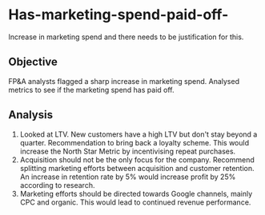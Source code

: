 # Has-marketing-spend-paid-off-
Increase in marketing spend and there needs to be justification for this. 

## Objective
FP&A analysts flagged a sharp increase in marketing spend. Analysed metrics to see if the marketing spend has paid off.

## Analysis
1. Looked at LTV. New customers have a high LTV but don't stay beyond a quarter. Recommendation to bring back a loyalty scheme. This would increase the North Star Metric by incentivising repeat purchases.
2. Acquisition should not be the only focus for the company. Recommend splitting marketing efforts between acquisition and customer retention. An increase in retention rate by 5% would increase profit by 25% according to research.
3. Marketing efforts should be directed towards Google channels, mainly CPC and organic. This would lead to continued revenue performance.

